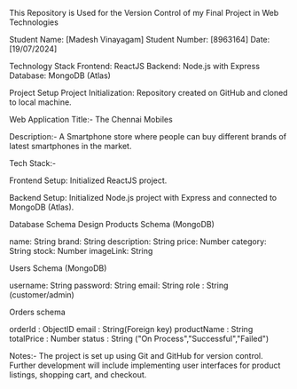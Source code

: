 This Repository is Used for the Version Control of my Final Project in Web Technologies

Student Name: [Madesh Vinayagam] Student Number: [8963164] Date: [19/07/2024]

Technology Stack Frontend: ReactJS Backend: Node.js with Express Database: MongoDB (Atlas)

Project Setup Project Initialization: Repository created on GitHub and cloned to local machine. 

Web Application Title:-
 The Chennai Mobiles 

Description:-
A Smartphone store where people can buy different brands of latest smartphones in the market.

Tech Stack:-

Frontend Setup: Initialized ReactJS project. 

Backend Setup: Initialized Node.js project with Express and connected to MongoDB (Atlas). 

Database Schema Design Products Schema (MongoDB)

name: String
brand: String 
description: String 
price: Number 
category: String 
stock: Number 
imageLink: String 

Users Schema (MongoDB)

username: String 
password: String 
email: String
role : String (customer/admin)

Orders schema

orderId : ObjectID
email : String(Foreign key)
productName : String
totalPrice : Number
status : String ("On Process","Successful","Failed")

Notes:- The project is set up using Git and GitHub for version control.
Further development will include implementing user interfaces for product listings, shopping cart, and checkout.
